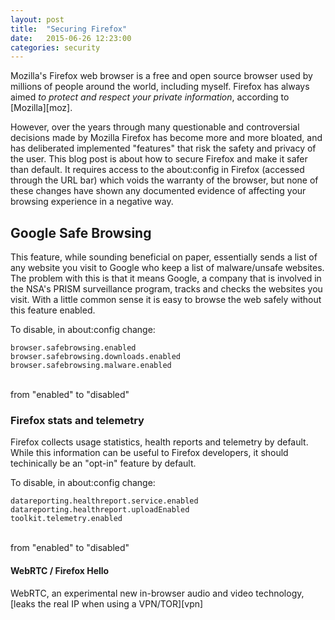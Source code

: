 ```yaml
---
layout: post
title:  "Securing Firefox"
date:   2015-06-26 12:23:00
categories: security 
---
```


Mozilla's Firefox web browser is a free and open source browser used by millions of people around the world, including myself. Firefox has always aimed _to protect and respect your private information_, according to [Mozilla][moz].

However, over the years through many questionable and controversial decisions made by Mozilla Firefox has become more and more bloated, and has deliberated implemented "features" that risk the safety and privacy of the user.
This blog post is about how to secure Firefox and make it safer than default. It requires access to the about:config in Firefox (accessed through the URL bar) which voids the warranty of the browser, but none of these changes have shown any documented evidence of affecting your browsing experience in a negative way.

## Google Safe Browsing ##

This feature, while sounding beneficial on paper, essentially sends a list of any website you visit to Google who keep a list of malware/unsafe websites.
The problem with this is that it means Google, a company that is involved in the NSA's PRISM surveillance program, tracks and checks the websites you visit. With a little common sense it is easy to browse the web safely without this feature enabled.

To disable, in about:config change:
<br>
```
browser.safebrowsing.enabled
browser.safebrowsing.downloads.enabled
browser.safebrowsing.malware.enabled
```

<br>
from "enabled" to "disabled"

### Firefox stats and telemetry ###

Firefox collects usage statistics, health reports and telemetry by default. While this information can be useful to Firefox developers, it should techinically be an "opt-in" feature by default. 

To disable, in about:config change:
<br>
```
datareporting.healthreport.service.enabled
datareporting.healthreport.uploadEnabled
toolkit.telemetry.enabled
```

<br>
from "enabled" to "disabled"

#### WebRTC / Firefox Hello ####

WebRTC, an experimental new in-browser audio and video technology, [leaks the real IP when using a VPN/TOR][vpn]


